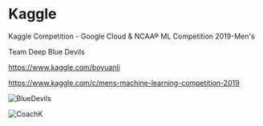 # Kaggle

Kaggle Competition - Google Cloud & NCAA® ML Competition 2019-Men's

Team Deep Blue Devils 

https://www.kaggle.com/boyuanli

https://www.kaggle.com/c/mens-machine-learning-competition-2019

![BlueDevils](https://media.giphy.com/media/YXsZJoU07W3QqscY7m/giphy.gif)


![CoachK](https://media.giphy.com/media/fWgAX9229IITcPN1qX/giphy.gif)
